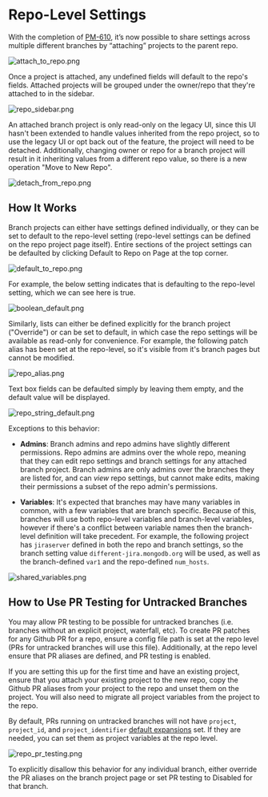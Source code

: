 # Repo-Level Settings 

With the completion of [PM-610](https://jira.mongodb.org/browse/PM-610), it’s now possible to share settings across multiple different branches by “attaching” projects to the parent repo.

![attach_to_repo.png](../images/attach_to_repo.png)

Once a project is attached, any undefined fields will default to the repo's fields. Attached projects will be grouped under the owner/repo that they're attached to in the sidebar.

![repo_sidebar.png](../images/repo_sidebar.png)

An attached branch project is only read-only on the legacy UI, since this UI hasn't been extended to handle values inherited from the repo project, so to use the legacy UI or opt back out of the feature, the project will need to be detached. Additionally, changing owner or repo for a branch project will result in it inheriting values from a different repo value, so there is a new operation "Move to New Repo".

![detach_from_repo.png](../images/detach_from_repo.png)


## How It Works
Branch projects can either have settings defined individually, or they can be set to default to the repo-level setting (repo-level settings can be defined on the repo project page itself). Entire sections of the project settings can be defaulted by clicking Default to Repo on Page at the top corner. 

![default_to_repo.png](../images/default_to_repo.png)

For example, the below setting indicates that is defaulting to the repo-level setting, which we can see here is true.

![boolean_default.png](../images/boolean_default.png)

Similarly, lists can either be defined explicitly for the branch project ("Override") or can be set to default, in which case the repo settings will be available as read-only for convenience. For example, the following patch alias has been set at the repo-level, so it's visible from it's branch pages but cannot be modified.

![repo_alias.png](../images/repo_alias.png)

Text box fields can be defaulted simply by leaving them empty, and the default value will be displayed.

![repo_string_default.png](../images/repo_string_default.png)

Exceptions to this behavior: 

- **Admins**: Branch admins and repo admins have slightly different permissions. Repo admins are admins over the whole repo, meaning that they can edit repo settings and branch settings for any attached branch project. Branch admins are only admins over the branches they are listed for, and can _view_ repo settings, but cannot make edits, making their permissions a subset of the repo admin's permissions.

- **Variables**: It's expected that branches may have many variables in common, with a few variables that are branch specific. Because of this, branches will use both repo-level variables and branch-level variables, however if there's a conflict between variable names then the branch-level definition will take precedent. For example, the following project has ``jiraserver`` defined in both the repo and branch settings, so the branch setting value ``different-jira.mongodb.org`` will be used, as well as the branch-defined ``var1`` and the repo-defined ``num_hosts``. 

![shared_variables.png](../images/shared_variables.png)

## How to Use PR Testing for Untracked Branches

You may allow PR testing to be possible for untracked branches (i.e. branches without an explicit project, waterfall, etc). To create PR patches for any Github PR for a repo, ensure 
a config file path is set at the repo level (PRs for untracked branches will use this file). Additionally, at the repo level ensure that PR aliases are defined, and PR testing is enabled.

If you are setting this up for the first time and have an existing project, ensure that you attach your existing project to the new repo, copy the Github PR aliases from your project to the repo
and unset them on the project. You will also need to migrate all project variables from the project to the repo.

By default, PRs running on untracked branches will not have `project`, `project_id`, and `project_identifier` [default expansions](./Project-Configuration-Files#default-expansions) set. If they are needed,
you can set them as project variables at the repo level.

![repo_pr_testing.png](../images/repo_pr_testing.png)

To explicitly disallow this behavior for any individual branch, either override the PR aliases on the branch project page or set PR testing to Disabled for that branch.

